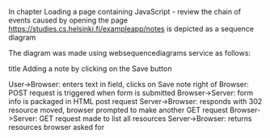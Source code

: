 
In chapter Loading a page containing JavaScript - review the chain of events caused by opening the page https://studies.cs.helsinki.fi/exampleapp/notes is depicted as a sequence diagram

The diagram was made using websequencediagrams service as follows:

title Adding a note by clicking on the Save button

User->Browser: enters text in field, clicks on Save
note right of Browser: POST request is triggered when form is submitted
Browser->Server: form info is packaged in HTML post request
Server->Browser: responds with 302 resource moved, browser prompted to make another GET request
Browser->Server: GET request made to list all resources
Server->Browser: returns resources browser asked for